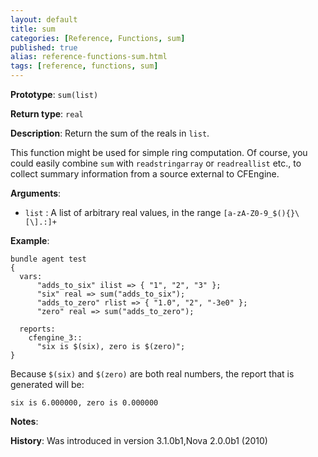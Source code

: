 ```yaml
---
layout: default
title: sum
categories: [Reference, Functions, sum]
published: true
alias: reference-functions-sum.html
tags: [reference, functions, sum]
---
```


**Prototype**: `sum(list)`

**Return type**: `real`

**Description**: Return the sum of the reals in `list`.

This function might be used for simple ring computation. Of course, you could 
easily combine `sum` with `readstringarray` or `readreallist` etc., to collect 
summary information from a source external to CFEngine.

**Arguments**:

* `list` : A list of arbitrary real values, in the range
`[a-zA-Z0-9_$(){}\[\].:]+`

**Example**:

```cf3
bundle agent test
{
  vars:
      "adds_to_six" ilist => { "1", "2", "3" };
      "six" real => sum("adds_to_six");
      "adds_to_zero" rlist => { "1.0", "2", "-3e0" };
      "zero" real => sum("adds_to_zero");

  reports:
    cfengine_3::
      "six is $(six), zero is $(zero)";
}
```

Because `$(six)` and `$(zero)` are both real numbers, the report that is
generated will be:

```
six is 6.000000, zero is 0.000000
```

**Notes**:  
   
**History**: Was introduced in version 3.1.0b1,Nova 2.0.0b1 (2010)
